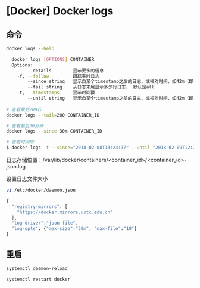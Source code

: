 # [Docker] Docker logs

## 命令

```bash
docker logs --help

  docker logs [OPTIONS] CONTAINER
  Options:
        --details        显示更多的信息
    -f, --follow         跟踪实时日志
        --since string   显示自某个timestamp之后的日志，或相对时间，如42m（即42分钟）
        --tail string    从日志末尾显示多少行日志， 默认是all
    -t, --timestamps     显示时间戳
        --until string   显示自某个timestamp之前的日志，或相对时间，如42m（即42分钟）
        
# 查看最后200行
docker logs --tail=200 CONTAINER_ID

# 查看最后30分钟
docker logs --since 30m CONTAINER_ID

# 查看时间段
$ docker logs -t --since="2018-02-08T13:23:37" --until "2018-02-09T12:23:37" CONTAINER_ID

```

日志存储位置：/var/lib/docker/containers/\<container\_id>/\<container\_id>-json.log

设置日志文件大小

```bash
vi /etc/docker/daemon.json

{
  "registry-mirrors": [
    "https://docker.mirrors.ustc.edu.cn"
  ],
  "log-driver":"json-file",
  "log-opts": {"max-size":"50m", "max-file":"10"}
}
```

## 重启

```bash
systemctl daemon-reload

systemctl restart docker
```
